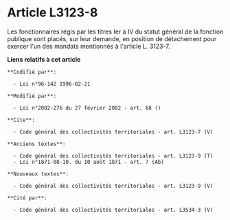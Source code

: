 # Article L3123-8

Les fonctionnaires régis par les titres Ier à IV du statut général de la fonction publique sont placés, sur leur demande, en
position de détachement pour exercer l'un des mandats mentionnés à l'article L. 3123-7.

**Liens relatifs à cet article**

	**Codifié par**:

	  - Loi n°96-142 1996-02-21

	**Modifié par**:

	  - Loi n°2002-276 du 27 février 2002 - art. 68 ()

	**Cite**:

	  - Code général des collectivités territoriales - art. L3123-7 (V)

	**Anciens textes**:

	  - Code général des collectivités territoriales - art. L3123-9 (T)
	  - Loi n°1871-08-10. du 10 août 1871 - art. 7 (Ab)

	**Nouveaux textes**:

	  - Code général des collectivités territoriales - art. L3123-9 (V)

	**Cité par**:

	  - Code général des collectivités territoriales - art. L3534-3 (V)
